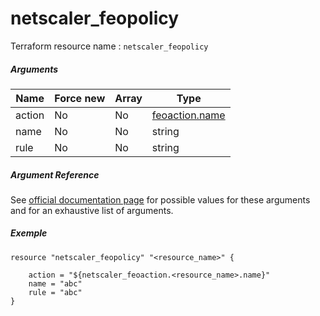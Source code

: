 # netscaler_feopolicy

Terraform resource name : ```netscaler_feopolicy```

##### Arguments

| Name | Force new | Array | Type |
|----|----|----|----|
|action|No|No|[feoaction.name](/doc/resources/feoaction.md)|
|name|No|No|string|
|rule|No|No|string|

##### Argument Reference

See [official documentation page](https://developer-docs.citrix.com/projects/netscaler-nitro-api/en/11.0/configuration/front-end-optimization/feopolicy/feopolicy/) for possible values for these arguments and for an exhaustive list of arguments.

##### Exemple

```
resource "netscaler_feopolicy" "<resource_name>" {

    action = "${netscaler_feoaction.<resource_name>.name}"
    name = "abc"
    rule = "abc"
}
```

